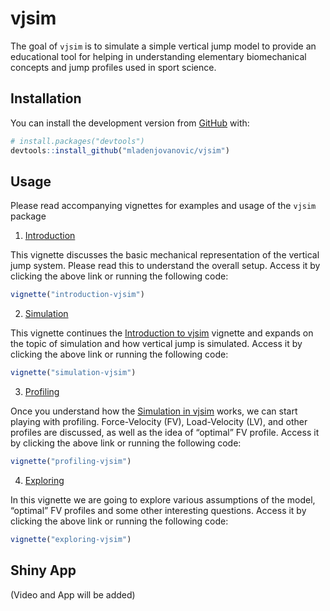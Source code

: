 
<!-- README.md is generated from README.Rmd. Please edit that file -->

# vjsim

<!-- badges: start -->

<!-- badges: end -->

The goal of `vjsim` is to simulate a simple vertical jump model to
provide an educational tool for helping in understanding elementary
biomechanical concepts and jump profiles used in sport science.

## Installation

You can install the development version from
[GitHub](https://github.com/mladenjovanovic/vjsim) with:

``` r
# install.packages("devtools")
devtools::install_github("mladenjovanovic/vjsim")
```

## Usage

Please read accompanying vignettes for examples and usage of the `vjsim`
package

1.  [Introduction](https://mladenjovanovic.github.io/vjsim/articles/introduction-vjsim.html)

This vignette discusses the basic mechanical representation of the
vertical jump system. Please read this to understand the overall setup.
Access it by clicking the above link or running the following code:

``` r
vignette("introduction-vjsim")
```

2.  [Simulation](https://mladenjovanovic.github.io/vjsim/articles/simulation-vjsim.html)

This vignette continues the [Introduction to
vjsim](https://htmlpreview.github.io/?https://github.com/mladenjovanovic/vjsim/master/doc/introduction-vjsim.html)
vignette and expands on the topic of simulation and how vertical jump is
simulated. Access it by clicking the above link or running the following
code:

``` r
vignette("simulation-vjsim")
```

3.  [Profiling](https://mladenjovanovic.github.io/vjsim/articles/profiling-vjsim.html)

Once you understand how the [Simulation in
vjsim](https://htmlpreview.github.io/?https://github.com/mladenjovanovic/vjsim/master/doc/simulation-vjsim.html)
works, we can start playing with profiling. Force-Velocity (FV),
Load-Velocity (LV), and other profiles are discussed, as well as the
idea of “optimal” FV profile. Access it by clicking the above link or
running the following code:

``` r
vignette("profiling-vjsim")
```

4.  [Exploring](https://mladenjovanovic.github.io/vjsim/articles/exploring-vjsim.html)

In this vignette we are going to explore various assumptions of the
model, “optimal” FV profiles and some other interesting questions.
Access it by clicking the above link or running the following code:

``` r
vignette("exploring-vjsim")
```

## Shiny App

(Video and App will be added)
